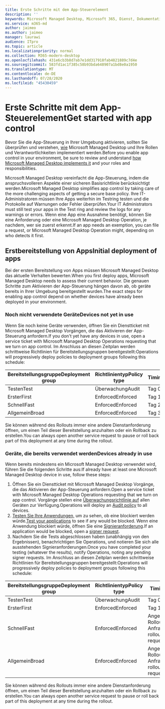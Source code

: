 ```yaml
---
title: Erste Schritte mit dem App-Steuerelement
description: ''
keywords: Microsoft Managed Desktop, Microsoft 365, Dienst, Dokumentation
ms.service: m365-md
author: jaimeo
ms.author: jaimeo
manager: laurawi
audience: ITpro
ms.topic: article
ms.localizationpriority: normal
ms.collection: M365-modern-desktop
ms.openlocfilehash: 431e6cb3b8d7ab7e1dd317918fab4821889c7d4e
ms.sourcegitcommit: 583fd1ac1f385c58b93bda648907a1bd8e0a1950
ms.translationtype: MT
ms.contentlocale: de-DE
ms.lasthandoff: 07/28/2020
ms.locfileid: "45430459"
---
```

# <a name="get-started-with-app-control"></a><span data-ttu-id="de896-103">Erste Schritte mit dem App-Steuerelement</span><span class="sxs-lookup"><span data-stu-id="de896-103">Get started with app control</span></span>

<span data-ttu-id="de896-104">Bevor Sie die App-Steuerung in Ihrer Umgebung aktivieren, sollten Sie überprüfen und verstehen, [wie](../service-description/app-control.md) Microsoft Managed Desktop und Ihre Rollen und Verantwortlichkeiten implementiert werden.</span><span class="sxs-lookup"><span data-stu-id="de896-104">Before you enable app control in your environment, be sure to review and understand [how Microsoft Managed Desktop implements it](../service-description/app-control.md) and your roles and responsibilities.</span></span>

<span data-ttu-id="de896-105">Microsoft Managed Desktop vereinfacht die App-Steuerung, indem die anspruchsvolleren Aspekte einer sicheren Basisrichtlinie berücksichtigt werden.</span><span class="sxs-lookup"><span data-stu-id="de896-105">Microsoft Managed Desktop simplifies app control by taking care of the more challenging aspects of getting a secure base policy.</span></span> <span data-ttu-id="de896-106">Ihre IT-Administratoren müssen Ihre Apps weiterhin im Testring testen und die Protokolle auf Warnungen oder Fehler überprüfen.</span><span class="sxs-lookup"><span data-stu-id="de896-106">Your IT Administrators must still test your apps in the Test ring and review the logs for any warnings or errors.</span></span> <span data-ttu-id="de896-107">Wenn eine App eine Ausnahme benötigt, können Sie eine Anforderung oder eine Microsoft Managed Desktop Operation, je nachdem, wer sie zuerst erkennt.</span><span class="sxs-lookup"><span data-stu-id="de896-107">If an app needs an exemption, you can file a request, or Microsoft Managed Desktop Operation might, depending on who detects it first.</span></span>

## <a name="initial-deployment-of-apps"></a><span data-ttu-id="de896-108">Erstbereitstellung von Apps</span><span class="sxs-lookup"><span data-stu-id="de896-108">Initial deployment of apps</span></span>

<span data-ttu-id="de896-109">Bei der ersten Bereitstellung von Apps müssen Microsoft Managed Desktop das aktuelle Verhalten bewerten.</span><span class="sxs-lookup"><span data-stu-id="de896-109">When you first deploy apps, Microsoft Managed Desktop needs to assess their current behavior.</span></span> <span data-ttu-id="de896-110">Die genauen Schritte zum Aktivieren der App-Steuerung hängen davon ab, ob geräte bereits in Ihrer Umgebung bereitgestellt wurden.</span><span class="sxs-lookup"><span data-stu-id="de896-110">The exact steps for enabling app control depend on whether devices have already been deployed in your environment.</span></span>

### <a name="devices-not-yet-in-use"></a><span data-ttu-id="de896-111">Noch nicht verwendete Geräte</span><span class="sxs-lookup"><span data-stu-id="de896-111">Devices not yet in use</span></span>

<span data-ttu-id="de896-112">Wenn Sie noch keine Geräte verwenden, öffnen Sie ein Dienstticket mit Microsoft Managed Desktop Vorgängen, die das Aktivieren der App-Steuerung anfordern.</span><span class="sxs-lookup"><span data-stu-id="de896-112">If you don't yet have any devices in use, open a service ticket with Microsoft Managed Desktop Operations requesting that we turn on app control.</span></span> <span data-ttu-id="de896-113">Im Anschluss an diesen Zeitplan werden schrittweise Richtlinien für Bereitstellungsgruppen bereitgestellt:</span><span class="sxs-lookup"><span data-stu-id="de896-113">Operations will progressively deploy policies to deployment groups following this schedule:</span></span>

|<span data-ttu-id="de896-114">Bereitstellungsgruppe</span><span class="sxs-lookup"><span data-stu-id="de896-114">Deployment group</span></span>  |<span data-ttu-id="de896-115">Richtlinientyp</span><span class="sxs-lookup"><span data-stu-id="de896-115">Policy type</span></span>  |<span data-ttu-id="de896-116">Timing</span><span class="sxs-lookup"><span data-stu-id="de896-116">Timing</span></span>  |
|---------|---------|---------|
|<span data-ttu-id="de896-117">Testen</span><span class="sxs-lookup"><span data-stu-id="de896-117">Test</span></span>     |  <span data-ttu-id="de896-118">Überwachung</span><span class="sxs-lookup"><span data-stu-id="de896-118">Audit</span></span>       |  <span data-ttu-id="de896-119">Tag 0</span><span class="sxs-lookup"><span data-stu-id="de896-119">Day 0</span></span>       |
|<span data-ttu-id="de896-120">Erster</span><span class="sxs-lookup"><span data-stu-id="de896-120">First</span></span>     | <span data-ttu-id="de896-121">Enforced</span><span class="sxs-lookup"><span data-stu-id="de896-121">Enforced</span></span>        | <span data-ttu-id="de896-122">Tag 1</span><span class="sxs-lookup"><span data-stu-id="de896-122">Day 1</span></span>        |
|<span data-ttu-id="de896-123">Schnell</span><span class="sxs-lookup"><span data-stu-id="de896-123">Fast</span></span>     | <span data-ttu-id="de896-124">Enforced</span><span class="sxs-lookup"><span data-stu-id="de896-124">Enforced</span></span>        |  <span data-ttu-id="de896-125">Tag 2</span><span class="sxs-lookup"><span data-stu-id="de896-125">Day 2</span></span>       |
|<span data-ttu-id="de896-126">Allgemein</span><span class="sxs-lookup"><span data-stu-id="de896-126">Broad</span></span>     | <span data-ttu-id="de896-127">Enforced</span><span class="sxs-lookup"><span data-stu-id="de896-127">Enforced</span></span>        |  <span data-ttu-id="de896-128">Tag 3</span><span class="sxs-lookup"><span data-stu-id="de896-128">Day 3</span></span>       |

<span data-ttu-id="de896-129">Sie können während des Rollouts immer eine andere Dienstanforderung öffnen, um einen Teil dieser Bereitstellung anzuhalten oder ein Rollback zu erstellen.</span><span class="sxs-lookup"><span data-stu-id="de896-129">You can always open another service request to pause or roll back part of this deployment at any time during the rollout.</span></span>

### <a name="devices-already-in-use"></a><span data-ttu-id="de896-130">Geräte, die bereits verwendet werden</span><span class="sxs-lookup"><span data-stu-id="de896-130">Devices already in use</span></span>

<span data-ttu-id="de896-131">Wenn bereits mindestens ein Microsoft Managed Desktop verwendet wird, führen Sie die folgenden Schritte aus:</span><span class="sxs-lookup"><span data-stu-id="de896-131">If already have at least one Microsoft Managed Desktop device in use, follow these steps:</span></span>

1. <span data-ttu-id="de896-132">Öffnen Sie ein Dienstticket mit Microsoft Managed Desktop Vorgänge, die das Aktivieren der App-Steuerung anfordern.</span><span class="sxs-lookup"><span data-stu-id="de896-132">Open a service ticket with Microsoft Managed Desktop Operations requesting that we turn on app control.</span></span> <span data-ttu-id="de896-133">Vorgänge stellen eine [Überwachungsrichtlinie auf](../service-description/app-control.md#audit-policy) allen Geräten zur Verfügung.</span><span class="sxs-lookup"><span data-stu-id="de896-133">Operations will deploy an [Audit policy](../service-description/app-control.md#audit-policy) to all devices.</span></span>
2. <span data-ttu-id="de896-134">[Testen Sie Ihre Anwendungen,](../working-with-managed-desktop/work-with-app-control.md#add-a-new-app) um zu sehen, ob eine blockiert werden würde.</span><span class="sxs-lookup"><span data-stu-id="de896-134">[Test your applications](../working-with-managed-desktop/work-with-app-control.md#add-a-new-app) to see if any would be blocked.</span></span> <span data-ttu-id="de896-135">Wenn eine Anwendung blockiert würde, öffnen Sie eine [Signieranforderung](../working-with-managed-desktop/work-with-app-control.md#add-or-remove-a-trusted-signer).</span><span class="sxs-lookup"><span data-stu-id="de896-135">If an application would be blocked, open a [signer request](../working-with-managed-desktop/work-with-app-control.md#add-or-remove-a-trusted-signer).</span></span> 
3. <span data-ttu-id="de896-136">Nachdem Sie die Tests abgeschlossen haben (unabhängig von den Ergebnissen), benachrichtigen Sie Operations, und notieren Sie sich alle ausstehenden Signieranforderungen.</span><span class="sxs-lookup"><span data-stu-id="de896-136">Once you have completed your testing (whatever the results), notify Operations, noting any pending signer requests.</span></span> <span data-ttu-id="de896-137">Im Anschluss an diesen Zeitplan werden schrittweise Richtlinien für Bereitstellungsgruppen bereitgestellt:</span><span class="sxs-lookup"><span data-stu-id="de896-137">Operations will progressively deploy policies to deployment groups following this schedule:</span></span>

|<span data-ttu-id="de896-138">Bereitstellungsgruppe</span><span class="sxs-lookup"><span data-stu-id="de896-138">Deployment group</span></span>  |<span data-ttu-id="de896-139">Richtlinientyp</span><span class="sxs-lookup"><span data-stu-id="de896-139">Policy type</span></span>  |<span data-ttu-id="de896-140">Timing</span><span class="sxs-lookup"><span data-stu-id="de896-140">Timing</span></span>  |
|---------|---------|---------|
|<span data-ttu-id="de896-141">Testen</span><span class="sxs-lookup"><span data-stu-id="de896-141">Test</span></span>     |  <span data-ttu-id="de896-142">Überwachung</span><span class="sxs-lookup"><span data-stu-id="de896-142">Audit</span></span>       |  <span data-ttu-id="de896-143">Tag 0</span><span class="sxs-lookup"><span data-stu-id="de896-143">Day 0</span></span>       |
|<span data-ttu-id="de896-144">Erster</span><span class="sxs-lookup"><span data-stu-id="de896-144">First</span></span>     | <span data-ttu-id="de896-145">Enforced</span><span class="sxs-lookup"><span data-stu-id="de896-145">Enforced</span></span>        | <span data-ttu-id="de896-146">Tag 1</span><span class="sxs-lookup"><span data-stu-id="de896-146">Day 1</span></span>        |
|<span data-ttu-id="de896-147">Schnell</span><span class="sxs-lookup"><span data-stu-id="de896-147">Fast</span></span>     | <span data-ttu-id="de896-148">Enforced</span><span class="sxs-lookup"><span data-stu-id="de896-148">Enforced</span></span>        |  <span data-ttu-id="de896-149">Angehalten, Rollout auf Anfrage</span><span class="sxs-lookup"><span data-stu-id="de896-149">Paused, rollout on request</span></span>       |
|<span data-ttu-id="de896-150">Allgemein</span><span class="sxs-lookup"><span data-stu-id="de896-150">Broad</span></span>     | <span data-ttu-id="de896-151">Enforced</span><span class="sxs-lookup"><span data-stu-id="de896-151">Enforced</span></span>        |  <span data-ttu-id="de896-152">Angehalten, Rollout auf Anfrage</span><span class="sxs-lookup"><span data-stu-id="de896-152">Paused, rollout on request</span></span>       |

<span data-ttu-id="de896-153">Sie können während des Rollouts immer eine andere Dienstanforderung öffnen, um einen Teil dieser Bereitstellung anzuhalten oder ein Rollback zu erstellen.</span><span class="sxs-lookup"><span data-stu-id="de896-153">You can always open another service request to pause or roll back part of this deployment at any time during the rollout.</span></span>



